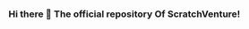 ### Hi there 👋  The official repository Of ScratchVenture!

<!--
**ScratchVenture/ScratchVenture** is a ✨ _special_ ✨ repository because its `README.md` (this file) appears on your GitHub profile.

Here are some ideas to get you started:

- 🔭 I’m currently working on Scratchventure
- 🌱 I’m currently learning Github!
- 💬 Ask me about What is ScratchVenture?
- ⚡ Fun fact: ScratchVenture adds Blocks to scratch! Check it out!
-->
